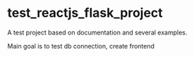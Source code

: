 # test_reactjs_flask_project

A test project based on documentation and several examples.

Main goal is to test db connection, create frontend